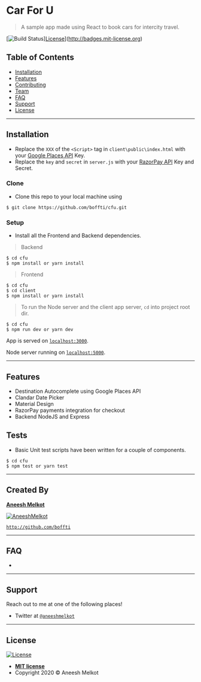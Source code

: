 # Car For U

> A sample app made using React to book cars for intercity travel.

[![Build Status](http://img.shields.io/travis/badges/badgerbadgerbadger.svg?style=flat-square)][License](http://img.shields.io/:license-mit-blue.svg?style=flat-square)](http://badges.mit-license.org)

## Table of Contents

- [Installation](#installation)
- [Features](#features)
- [Contributing](#contributing)
- [Team](#team)
- [FAQ](#faq)
- [Support](#support)
- [License](#license)

---

## Installation

- Replace the `XXX` of the `<Script>` tag in `client\public\index.html` with your [Google Places API](https://developers.google.com/places/web-service/intro) Key.
- Replace the `key` and `secret` in `server.js` with your [RazorPay API](https://razorpay.com/docs/api/) Key and Secret.

### Clone

- Clone this repo to your local machine using 

```shell
$ git clone https://github.com/boffti/cfu.git
```

### Setup

- Install all the Frontend and Backend dependencies.

> Backend

```shell
$ cd cfu
$ npm install or yarn install
```

> Frontend

```shell
$ cd cfu
$ cd client
$ npm install or yarn install
```

> To run the Node server and the client app server, `cd` into project root dir.

```shell
$ cd cfu
$ npm run dev or yarn dev
```

App is served on [`localhost:3000`](http://localhost:3000/).

Node server running on [`localhost:5000`](http://localhost:5000/).

---

## Features

- Destination Autocomplete using Google Places API
- Clandar Date Picker
- Material Design
- RazorPay payments integration for checkout
- Backend NodeJS and Express

## Tests 

- Basic Unit test scripts have been written for a couple of components.

```shell
$ cd cfu
$ npm test or yarn test
```

---

## Created By

 <a href="http://github.com/boffti" target="_blank">**Aneesh Melkot**</a> 

 [![AneeshMelkot](https://media-exp1.licdn.com/dms/image/C5603AQHsiim3D67V_A/profile-displayphoto-shrink_200_200/0?e=1586995200&v=beta&t=INRP5iwYUJ8RuCuQK5E0VRmGySKlVMga1fgS0jszh6Q)](http://github.com/boffti)  
 
 <a href="http://github.com/boffti" target="_blank">`http://github.com/boffti`</a>

---

## FAQ

- 

---

## Support

Reach out to me at one of the following places!

- Twitter at <a href="http://twitter.com/aneeshmelkot" target="_blank">`@aneeshmelkot`</a>

---

## License

[![License](http://img.shields.io/:license-mit-blue.svg?style=flat-square)](http://badges.mit-license.org)

- **[MIT license](http://opensource.org/licenses/mit-license.php)**
- Copyright 2020 © Aneesh Melkot